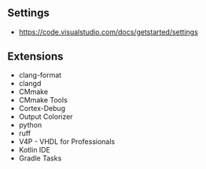 #

## Settings

- <https://code.visualstudio.com/docs/getstarted/settings>

## Extensions

- clang-format
- clangd
- CMmake
- CMmake Tools
- Cortex-Debug
- Output Colorizer
- python
- ruff
- V4P - VHDL for Professionals
- Kotlin IDE
- Gradle Tasks
